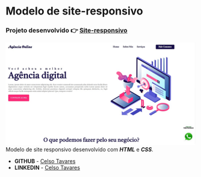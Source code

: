 # Modelo de site-responsivo
### Projeto desenvolvido :point_right: [ Site-responsivo](https://celsotavares.github.io/Site-responsivo/)
![Arquivo](img/siteResponsivo.jpg)
Modelo de site responsivo desenvolvido com ***HTML*** e ***CSS***.  
- **GITHUB** - [Celso Tavares](https://github.com/CelsoTavares) 
- **LINKEDIN** - [Celso Tavares](linkedin.com/in/celsotavaresjunior) 
